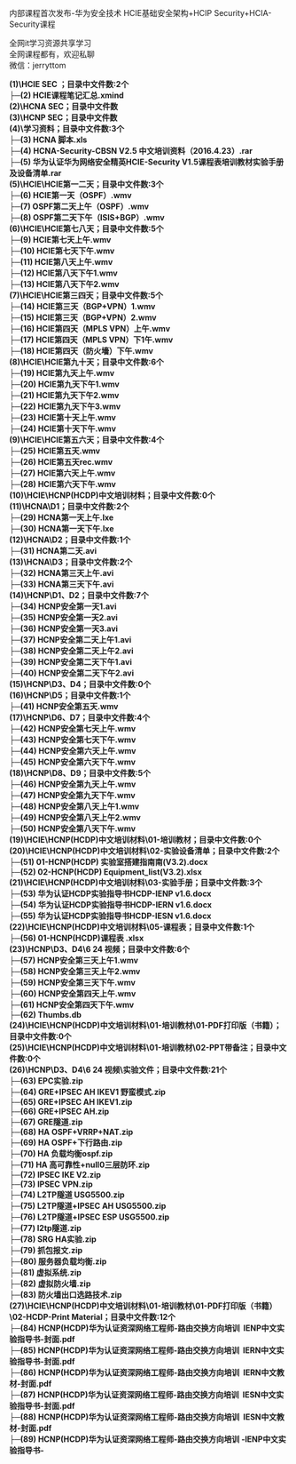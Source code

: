 内部课程首次发布-华为安全技术 HCIE基础安全架构+HCIP Security+HCIA-Security课程

全网it学习资源共享学习<br>全网课程都有，欢迎私聊<br>微信：jerryttom<br>

<strong>(1)\HCIE SEC ；目录中文件数:2个</strong><br> <strong>├─(2) HCIE课程笔记汇总.xmind</strong><br> <strong>(2)\HCNA SEC；目录中文件数</strong><br> <strong>(3)\HCNP SEC；目录中文件数</strong><br> <strong>(4)\学习资料；目录中文件数:3个</strong><br> <strong>├─(3) HCNA 脚本.xls</strong><br> <strong>├─(4) HCNA-Security-CBSN V2.5 中文培训资料（2016.4.23）.rar</strong><br> <strong>├─(5) 华为认证华为网络安全精英HCIE-Security V1.5课程表培训教材实验手册及设备清单.rar</strong><br> <strong>(5)\HCIE\HCIE第一二天；目录中文件数:3个</strong><br> <strong>├─(6) HCIE第一天（OSPF）.wmv</strong><br> <strong>├─(7) OSPF第二天上午（OSPF）.wmv</strong><br> <strong>├─(8) OSPF第二天下午（ISIS+BGP）.wmv</strong><br> <strong>(6)\HCIE\HCIE第七八天；目录中文件数:5个</strong><br> <strong>├─(9) HCIE第七天上午.wmv</strong><br> <strong>├─(10) HCIE第七天下午.wmv</strong><br> <strong>├─(11) HCIE第八天上午.wmv</strong><br> <strong>├─(12) HCIE第八天下午1.wmv</strong><br> <strong>├─(13) HCIE第八天下午2.wmv</strong><br> <strong>(7)\HCIE\HCIE第三四天；目录中文件数:5个</strong><br> <strong>├─(14) HCIE第三天（BGP+VPN）1.wmv</strong><br> <strong>├─(15) HCIE第三天（BGP+VPN）2.wmv</strong><br> <strong>├─(16) HCIE第四天（MPLS VPN）上午.wmv</strong><br> <strong>├─(17) HCIE第四天（MPLS VPN）下1午.wmv</strong><br> <strong>├─(18) HCIE第四天（防火墻）下午.wmv</strong><br> <strong>(8)\HCIE\HCIE第九十天；目录中文件数:6个</strong><br> <strong>├─(19) HCIE第九天上午.wmv</strong><br> <strong>├─(20) HCIE第九天下午1.wmv</strong><br> <strong>├─(21) HCIE第九天下午2.wmv</strong><br> <strong>├─(22) HCIE第九天下午3.wmv</strong><br> <strong>├─(23) HCIE第十天上午.wmv</strong><br> <strong>├─(24) HCIE第十天下午.wmv</strong><br> <strong>(9)\HCIE\HCIE第五六天；目录中文件数:4个</strong><br> <strong>├─(25) HCIE第五天.wmv</strong><br> <strong>├─(26) HCIE第五天rec.wmv</strong><br> <strong>├─(27) HCIE第六天上午.wmv</strong><br> <strong>├─(28) HCIE第六天下午.wmv</strong><br> <strong>(10)\HCIE\HCNP(HCDP)中文培训材料；目录中文件数:0个</strong><br> <strong>(11)\HCNA\D1；目录中文件数:2个</strong><br> <strong>├─(29) HCNA第一天上午.lxe</strong><br> <strong>├─(30) HCNA第一天下午.lxe</strong><br> <strong>(12)\HCNA\D2；目录中文件数:1个</strong><br> <strong>├─(31) HCNA第二天.avi</strong><br> <strong>(13)\HCNA\D3；目录中文件数:2个</strong><br> <strong>├─(32) HCNA第三天上午.avi</strong><br> <strong>├─(33) HCNA第三天下午.avi</strong><br> <strong>(14)\HCNP\D1、D2；目录中文件数:7个</strong><br> <strong>├─(34) HCNP安全第一天1.avi</strong><br> <strong>├─(35) HCNP安全第一天2.avi</strong><br> <strong>├─(36) HCNP安全第一天3.avi</strong><br> <strong>├─(37) HCNP安全第二天上午1.avi</strong><br> <strong>├─(38) HCNP安全第二天上午2.avi</strong><br> <strong>├─(39) HCNP安全第二天下午1.avi</strong><br> <strong>├─(40) HCNP安全第二天下午2.avi</strong><br> <strong>(15)\HCNP\D3、D4；目录中文件数:0个</strong><br> <strong>(16)\HCNP\D5；目录中文件数:1个</strong><br> <strong>├─(41) HCNP安全第五天.wmv</strong><br> <strong>(17)\HCNP\D6、D7；目录中文件数:4个</strong><br> <strong>├─(42) HCNP安全第七天上午.wmv</strong><br> <strong>├─(43) HCNP安全第七天下午.wmv</strong><br> <strong>├─(44) HCNP安全第六天上午.wmv</strong><br> <strong>├─(45) HCNP安全第六天下午.wmv</strong><br> <strong>(18)\HCNP\D8、D9；目录中文件数:5个</strong><br> <strong>├─(46) HCNP安全第九天上午.wmv</strong><br> <strong>├─(47) HCNP安全第九天下午.wmv</strong><br> <strong>├─(48) HCNP安全第八天上午1.wmv</strong><br> <strong>├─(49) HCNP安全第八天上午2.wmv</strong><br> <strong>├─(50) HCNP安全第八天下午.wmv</strong><br> <strong>(19)\HCIE\HCNP(HCDP)中文培训材料\01-培训教材；目录中文件数:0个</strong><br> <strong>(20)\HCIE\HCNP(HCDP)中文培训材料\02-实验设备清单；目录中文件数:2个</strong><br> <strong>├─(51) 01-HCNP(HCDP) 实验室搭建指南南(V3.2).docx</strong><br> <strong>├─(52) 02-HCNP(HCDP) Equipment_list(V3.2).xlsx</strong><br> <strong>(21)\HCIE\HCNP(HCDP)中文培训材料\03-实验手册；目录中文件数:3个</strong><br> <strong>├─(53) 华为认证HCDP实验指导书HCDP-IENP v1.6.docx</strong><br> <strong>├─(54) 华为认证HCDP实验指导书HCDP-IERN v1.6.docx</strong><br> <strong>├─(55) 华为认证HCDP实验指导书HCDP-IESN v1.6.docx</strong><br> <strong>(22)\HCIE\HCNP(HCDP)中文培训材料\05-课程表；目录中文件数:1个</strong><br> <strong>├─(56) 01-HCNP(HCDP)课程表 .xlsx</strong><br> <strong>(23)\HCNP\D3、D4\6 24 视频；目录中文件数:6个</strong><br> <strong>├─(57) HCNP安全第三天上午1.wmv</strong><br> <strong>├─(58) HCNP安全第三天上午2.wmv</strong><br> <strong>├─(59) HCNP安全第三天下午.wmv</strong><br> <strong>├─(60) HCNP安全第四天上午.wmv</strong><br> <strong>├─(61) HCNP安全第四天下午.wmv</strong><br> <strong>├─(62) Thumbs.db</strong><br> <strong>(24)\HCIE\HCNP(HCDP)中文培训材料\01-培训教材\01-PDF打印版（书籍）；目录中文件数:0个</strong><br> <strong>(25)\HCIE\HCNP(HCDP)中文培训材料\01-培训教材\02-PPT带备注；目录中文件数:0个</strong><br> <strong>(26)\HCNP\D3、D4\6 24 视频\实验文件；目录中文件数:21个</strong><br> <strong>├─(63) EPC实验.zip</strong><br> <strong>├─(64) GRE+IPSEC AH IKEV1 野蛮模式.zip</strong><br> <strong>├─(65) GRE+IPSEC AH IKEV1.zip</strong><br> <strong>├─(66) GRE+IPSEC AH.zip</strong><br> <strong>├─(67) GRE隧道.zip</strong><br> <strong>├─(68) HA OSPF+VRRP+NAT.zip</strong><br> <strong>├─(69) HA OSPF+下行路由.zip</strong><br> <strong>├─(70) HA 负载均衡ospf.zip</strong><br> <strong>├─(71) HA 高可靠性+null0三层防环.zip</strong><br> <strong>├─(72) IPSEC IKE V2.zip</strong><br> <strong>├─(73) IPSEC VPN.zip</strong><br> <strong>├─(74) L2TP隧道 USG5500.zip</strong><br> <strong>├─(75) L2TP隧道+IPSEC AH USG5500.zip</strong><br> <strong>├─(76) L2TP隧道+IPSEC ESP USG5500.zip</strong><br> <strong>├─(77) l2tp隧道.zip</strong><br> <strong>├─(78) SRG HA实验.zip</strong><br> <strong>├─(79) 抓包报文.zip</strong><br> <strong>├─(80) 服务器负载均衡.zip</strong><br> <strong>├─(81) 虚拟系统.zip</strong><br> <strong>├─(82) 虚拟防火墙.zip</strong><br> <strong>├─(83) 防火墙出口选路技术.zip</strong><br> <strong>(27)\HCIE\HCNP(HCDP)中文培训材料\01-培训教材\01-PDF打印版（书籍）\02-HCDP-Print Material；目录中文件数:12个</strong><br> <strong>├─(84) HCNP(HCDP)华为认证资深网络工程师-路由交换方向培训&nbsp;&nbsp;IENP中文实验指导书-封面.pdf</strong><br> <strong>├─(85) HCNP(HCDP)华为认证资深网络工程师-路由交换方向培训&nbsp;&nbsp;IERN中文实验指导书-封面.pdf</strong><br> <strong>├─(86) HCNP(HCDP)华为认证资深网络工程师-路由交换方向培训&nbsp;&nbsp;IERN中文教材-封面.pdf</strong><br> <strong>├─(87) HCNP(HCDP)华为认证资深网络工程师-路由交换方向培训&nbsp;&nbsp;IESN中文实验指导书-封面.pdf</strong><br> <strong>├─(88) HCNP(HCDP)华为认证资深网络工程师-路由交换方向培训&nbsp;&nbsp;IESN中文教材-封面.pdf</strong><br> <strong>├─(89) HCNP(HCDP)华为认证资深网络工程师-路由交换方向培训 -IENP中文实验指导书-